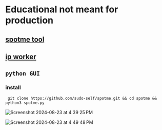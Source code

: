 # Educational not meant for production
## <a href="https://spotme.jessejesse.com">spotme tool</a><br>
## <a href="https://spotme.jessejesse.workers.dev">ip worker</a>
## <code>python GUI</code>
### install
 ```
  git clone https://github.com/sudo-self/spotme.git && cd spotme && python3 spotme.py
```
![Screenshot 2024-08-23 at 4 39 25 PM](https://github.com/user-attachments/assets/e55732c2-1b4e-4718-9fd2-8cd3d2ab8656)

![Screenshot 2024-08-23 at 4 49 48 PM](https://github.com/user-attachments/assets/ed6a2a3a-7fae-46c9-8e2b-ea0e9ef8fca3)
